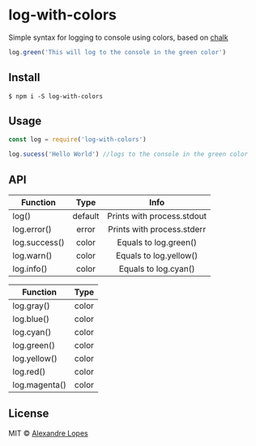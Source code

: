 # log-with-colors
Simple syntax for logging to console using colors, based on [chalk](https://github.com/chalk/chalk)
```javascript
log.green('This will log to the console in the green color')
```

## Install

```console
$ npm i -S log-with-colors
```

## Usage

```javascript
const log = require('log-with-colors')
```
```javascript
log.sucess('Hello World') //logs to the console in the green color
```

## API

| Function      | Type          | Info          |
| ------------- |:-------------:|:-------------:|
| log()         | default       | Prints with process.stdout |
| log.error()   | error         | Prints with process.stderr |
| log.success() | color         | Equals to log.green()   |
| log.warn()    | color         | Equals to log.yellow()  |
| log.info()    | color         | Equals to log.cyan()    |

| Function      | Type          |
| ------------- |:-------------:|
| log.gray()    | color         |
| log.blue()    | color         |
| log.cyan()    | color         |
| log.green()   | color         |
| log.yellow()  | color         |
| log.red()     | color         |
| log.magenta() | color         |

## License
MIT © [Alexandre Lopes](https://alexandrelopes.design)
